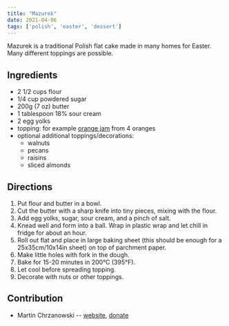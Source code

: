 ```yaml
---
title: "Mazurek"
date: 2021-04-06
tags: ['polish', 'easter', 'dessert']
---
```


Mazurek is a traditional Polish flat cake made in many homes for Easter. Many
different toppings are possible.

## Ingredients

* 2 1/2 cups flour
* 1/4 cup powdered sugar
* 200g (7 oz) butter
* 1 tablespoon 18% sour cream
* 2 egg yolks
* topping: for example [orange jam](orange-jam.html) from 4 oranges
* optional additional toppings/decorations:
    * walnuts
    * pecans
    * raisins
    * sliced almonds

## Directions

1. Put flour and butter in a bowl.
2. Cut the butter with a sharp knife into tiny pieces, mixing with the flour.
3. Add egg yolks, sugar, sour cream, and a pinch of salt.
4. Knead well and form into a ball. Wrap in plastic wrap and let chill in fridge
   for about an hour.
5. Roll out flat and place in large baking sheet (this should be enough for a
   25x35cm/10x14in sheet) on top of parchment paper.
6. Make little holes with fork in the dough.
7. Bake for 15-20 minutes in 200°C (395°F).
8. Let cool before spreading topping.
9. Decorate with nuts or other toppings.

## Contribution

- Martin Chrzanowski -- [website](https://m-chrzan.xyz), [donate](https://m-chrzan.xyz/crypto.html)
